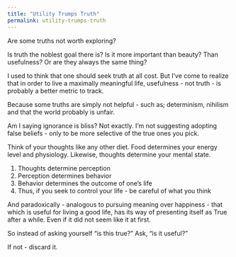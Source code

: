 ```yaml
---
title: "Utility Trumps Truth"
permalink: utility-trumps-truth
---
```

Are some truths not worth exploring?

Is truth the noblest goal there is? Is it more important than beauty? Than usefulness? Or are they always the same thing?

I used to think that one should seek truth at all cost. But I’ve come to realize that in order to live a maximally meaningful life, usefulness - not truth - is probably a better metric to track.

Because some truths are simply not helpful - such as; determinism, nihilism and that the world probably is unfair.

Am I saying ignorance is bliss? Not exactly. I’m not suggesting adopting false beliefs - only to be more selective of the true ones you pick.

Think of your thoughts like any other diet. Food determines your energy level and physiology. Likewise, thoughts determine your mental state.

1. Thoughts determine perception
2. Perception determines behavior
3. Behavior determines the outcome of one’s life
4. Thus, if you seek to control your life - be careful of what you think

And paradoxically - analogous to pursuing meaning over happiness - that which is useful for living a good life, has its way of presenting itself as True after a while. Even if it did not seem like it at first.

So instead of asking yourself “is this true?” Ask, “is it useful?”

If not - discard it.